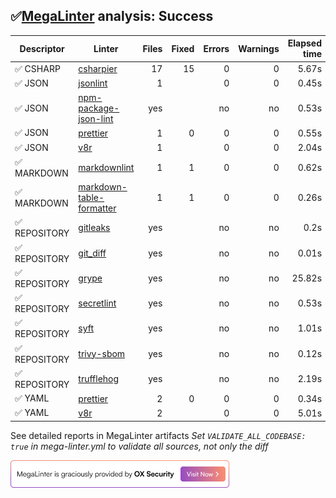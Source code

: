 ## ✅[MegaLinter](https://megalinter.io/9.0.1) analysis: Success



| Descriptor  |                                               Linter                                                |Files|Fixed|Errors|Warnings|Elapsed time|
|-------------|-----------------------------------------------------------------------------------------------------|----:|----:|-----:|-------:|-----------:|
|✅ CSHARP    |[csharpier](https://megalinter.io/9.0.1/descriptors/csharp_csharpier)                                |   17|   15|     0|       0|       5.67s|
|✅ JSON      |[jsonlint](https://megalinter.io/9.0.1/descriptors/json_jsonlint)                                    |    1|     |     0|       0|       0.45s|
|✅ JSON      |[npm-package-json-lint](https://megalinter.io/9.0.1/descriptors/json_npm_package_json_lint)          |  yes|     |    no|      no|       0.53s|
|✅ JSON      |[prettier](https://megalinter.io/9.0.1/descriptors/json_prettier)                                    |    1|    0|     0|       0|       0.55s|
|✅ JSON      |[v8r](https://megalinter.io/9.0.1/descriptors/json_v8r)                                              |    1|     |     0|       0|       2.04s|
|✅ MARKDOWN  |[markdownlint](https://megalinter.io/9.0.1/descriptors/markdown_markdownlint)                        |    1|    1|     0|       0|       0.62s|
|✅ MARKDOWN  |[markdown-table-formatter](https://megalinter.io/9.0.1/descriptors/markdown_markdown_table_formatter)|    1|    1|     0|       0|       0.26s|
|✅ REPOSITORY|[gitleaks](https://megalinter.io/9.0.1/descriptors/repository_gitleaks)                              |  yes|     |    no|      no|        0.2s|
|✅ REPOSITORY|[git_diff](https://megalinter.io/9.0.1/descriptors/repository_git_diff)                              |  yes|     |    no|      no|       0.01s|
|✅ REPOSITORY|[grype](https://megalinter.io/9.0.1/descriptors/repository_grype)                                    |  yes|     |    no|      no|      25.82s|
|✅ REPOSITORY|[secretlint](https://megalinter.io/9.0.1/descriptors/repository_secretlint)                          |  yes|     |    no|      no|       0.53s|
|✅ REPOSITORY|[syft](https://megalinter.io/9.0.1/descriptors/repository_syft)                                      |  yes|     |    no|      no|       1.01s|
|✅ REPOSITORY|[trivy-sbom](https://megalinter.io/9.0.1/descriptors/repository_trivy_sbom)                          |  yes|     |    no|      no|       0.12s|
|✅ REPOSITORY|[trufflehog](https://megalinter.io/9.0.1/descriptors/repository_trufflehog)                          |  yes|     |    no|      no|       2.19s|
|✅ YAML      |[prettier](https://megalinter.io/9.0.1/descriptors/yaml_prettier)                                    |    2|    0|     0|       0|       0.34s|
|✅ YAML      |[v8r](https://megalinter.io/9.0.1/descriptors/yaml_v8r)                                              |    2|     |     0|       0|       5.01s|

See detailed reports in MegaLinter artifacts
_Set `VALIDATE_ALL_CODEBASE: true` in mega-linter.yml to validate all sources, not only the diff_

[![MegaLinter is graciously provided by OX Security](https://raw.githubusercontent.com/oxsecurity/megalinter/main/docs/assets/images/ox-banner.png)](https://www.ox.security/?ref=megalinter)